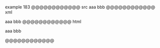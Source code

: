 example 183
@@@@@@@@@@@@ src
  aaa
 bbb
@@@@@@@@@@@@ xml
<?xml version="1.0" encoding="UTF-8"?>
<!DOCTYPE document SYSTEM "CommonMark.dtd">
<document xmlns="http://commonmark.org/xml/1.0">
  <paragraph>
    <text>aaa</text>
    <softbreak />
    <text>bbb</text>
  </paragraph>
</document>
@@@@@@@@@@@@ html
<p>aaa
bbb</p>
@@@@@@@@@@@@
